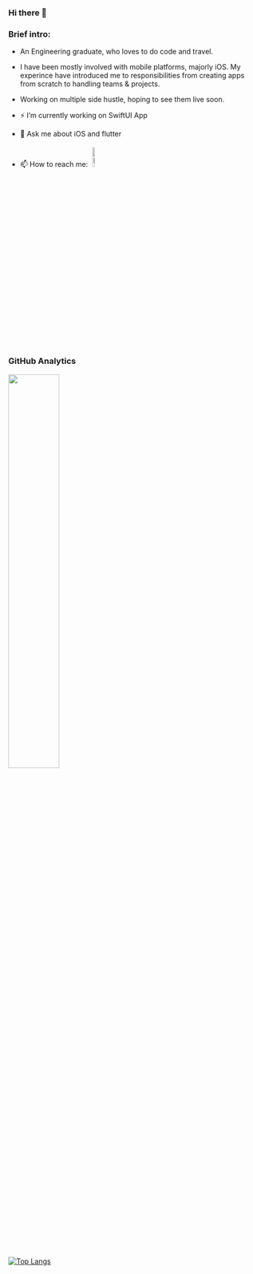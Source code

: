 ### Hi there 👋

### Brief intro:
- An Engineering graduate, who loves to do code and travel. 
- I have been mostly involved with mobile platforms, majorly iOS. My experince have introduced me to responsibilities from creating apps from scratch to handling teams & projects. 
- Working on multiple side hustle, hoping to see them live soon.

- ⚡ I’m currently working on SwiftUI App 
- 💬  Ask me about iOS and flutter
- 📫 How to reach me: <a href="https://www.linkedin.com/in/deepaksingh4/"><img alt="linkedin" width="10%" style="padding:5px" src="https://img.icons8.com/clouds/100/000000/linkedin.png"/></a>

<!--
**Dexter7677/Dexter7677** is a ✨ _special_ ✨ repository because its `README.md` (this file) appears on your GitHub profile.

Here are some ideas to get you started:

- 🔭 I’m currently working on SwiftUI App
- 🌱 I’m currently learning ...
- 👯 I’m looking to collaborate on ...
- 🤔 I’m looking for help with ...
- 💬 Ask me about ...
- 📫 How to reach me: ...
- 😄 Pronouns: ...
- ⚡ Fun fact: ...
-->

### GitHub Analytics

<p align="left">
<a href="https://github.com/faisalazeez">
  <img width = "45%"src="https://github-readme-stats-eight-theta.vercel.app/api?username=deepaksingh4&show_icons=true&theme=algolia&include_all_commits=true&count_private=true"/>
	<!--
  <img hspace="20" src="https://github-readme-stats-eight-theta.vercel.app/api/top-langs/?username=deepaksingh4&layout=compact&langs_count=8&theme=algolia"/>
	-->
</a>
</p>

[![Top Langs](https://github-readme-stats.vercel.app/api/top-langs/?username=deepaksingh4&layout=compact)](https://github.com/deepaksingh4)
